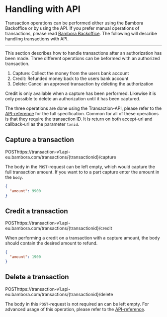 # Handling with API
Transaction operations can be performed either using the Bambora Backoffice or by using the API. If you prefer manual operations of transactions, please read [Bambora Backoffice](/checkout/guides/handling-payments/bambora-backoffice). The following will describe handling transactions with API.

----

This section describes how to handle transactions after an authorization has been made. Three different operations can be beformed with an authorized transaction.

1. Capture: Collect the money from the users bank account
2. Credit: Refunded money back to the users bank account
3. Delete: Cancel an approved transaction by deleting the authorization

Credit is only available when a capture has been performed. Likewise it is only possible to delete an authorization until it has been captured.

The three operations are done using the Transaction-API, please refer to the [API-reference](/checkout/apis/transaction) for the full specification. Common for all of these operations is that they require the transaction ID. It is return on both accept-url and callback-url as the parameter `txnid`.

## Capture a transaction

<p><span class="badge">POST</span><span class="fg-primary text-sm">https://transaction-v1.api-eu.bambora.com/transactions/{transactionid}/capture</span></p>

The body in the `POST`-request can be left empty, which would capture the full transaction amount. If you want to to a part capture enter the amount in the `body`.

```json
{
  "amount": 9900
}
```

## Credit a transaction

<p><span class="badge">POST</span><span class="fg-primary text-sm">https://transaction-v1.api-eu.bambora.com/transactions/{transactionid}/credit</span></p>

When performing a credit on a transaction with a capture amount, the body should contain the desired amount to refund.

```json
{
  "amount": 1900
}
```

## Delete a transaction

<p><span class="badge">POST</span><span class="fg-primary text-sm">https://transaction-v1.api-eu.bambora.com/transactions/{transactionid}/delete</span></p>

The body in this `POST`-request is not required an can be left empty. For advanced usage of this operation, please refer to the [API-reference](/checkout/apis/transaction).